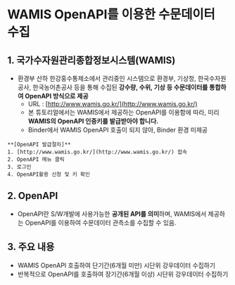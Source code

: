 # WAMIS OpenAPI를 이용한 수문데이터 수집 

## 1. 국가수자원관리종합정보시스템(WAMIS)
 - 환경부 산하 한강홍수통제소에서 관리중인 시스템으로 환경부, 기상청, 한국수자원공사, 한국농어촌공사 등을 통해 수집된 **강수량, 수위, 기상 등 수문데이터를 통합하여 OpenAPI 방식으로 제공**
   - URL : [http://www.wamis.go.kr/](http://www.wamis.go.kr/)
   - 본 튜토리얼에서는 WAMIS에서 제공하는 OpenAPI를 이용함에 따라, 미리 **WAMIS의 OpenAPI 인증키를 발급받아야 합니다.**
   - Binder에서 WAMIS OpenAPI 호출이 되지 않아, Binder 환경 미제공
```
**[OpenAPI 발급절차]**
1. [http://www.wamis.go.kr/](http://www.wamis.go.kr/) 접속
2. OpenAPI 메뉴 클릭
3. 로그인
4. OpenAPI활용 신청 및 키 확인
```

## 2. OpenAPI
  - OpenAPI란 S/W개발에 사용가능한 **공개된 API를 의미**하며, WAMIS에서 제공하는 OpenAPI를 이용하여 수문데이터 관측소를 수집할 수 있음.

## 3. 주요 내용
  - WAMIS OpenAPI 호출하여 단기간(6개월 미만) 시단위 강우데이터 수집하기
  - 반복적으로 OpenAPI를 호출하여 장기간(6개월 이상) 시단위 강우데이터 수집하기
